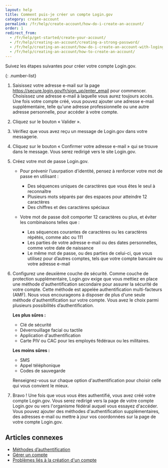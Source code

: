 ```yaml
---
layout: help
title: Comment puis-je créer un compte Login.gov
category: create-account
permalink: /fr/help/create-account/how-do-i-create-an-account/
order: 1
redirect_from:
  - /fr/help/get-started/create-your-account/
  - /fr/help/creating-an-account/creating-a-strong-password/
  - /fr/help/creating-an-account/how-do-i-create-an-account-with-logingov/
  - /fr/help/creating-an-account/how-to-create-an-account/
---
```

Suivez les étapes suivantes pour créer votre compte Login.gov.

{: .number-list}

1. Saisissez votre adresse e-mail sur la page <https://secure.login.gov/fr/sign_up/enter_email> pour commencer.
   Choisissez une adresse e-mail à laquelle vous aurez toujours accès. Une fois votre compte créé, vous pouvez ajouter une adresse e-mail supplémentaire, telle qu'une adresse professionnelle ou une autre adresse personnelle, pour accéder à votre compte.

2. Cliquez sur le bouton « Valider ».

3. Vérifiez que vous avez reçu un message de Login.gov dans votre messagerie.

4. Cliquez sur le bouton « Confirmer votre adresse e-mail » qui se trouve dans le message. Vous serez redirigé vers le site Login.gov.

5. Créez votre mot de passe Login.gov.

   * Pour prévenir l’usurpation d’identité, pensez à renforcer votre mot de passe en utilisant :
     * Des séquences uniques de caractères que vous êtes le seul à reconnaître
     * Plusieurs mots séparés par des espaces pour atteindre 12 caractères
     * Des chiffres et des caractères spéciaux

   * Votre mot de passe doit comporter 12 caractères ou plus, et éviter les combinaisons telles que :
     * Les séquences courantes de caractères ou les caractères répétés, comme abc ou 111
     * Les parties de votre adresse e-mail ou des dates personnelles, comme votre date de naissance
     * Le même mot de passe, ou des parties de celui-ci, que vous utilisez pour d’autres comptes, tels que votre compte bancaire ou votre adresse e-mail

6. Configurez une deuxième couche de sécurité.
   Comme couche de protection supplémentaire, Login.gov exige que vous mettiez en place une méthode d'authentification secondaire pour assurer la sécurité de votre compte. Cette méthode est appelée authentification multi-facteurs (AMF).
   Nous vous encourageons à disposer de plus d'une seule méthode d'authentification sur votre compte. Vous avez le choix parmi plusieurs possibilités d’authentification.

   **Les plus sûres :**
   * Clé de sécurité
   * Déverrouillage facial ou tactile
   * Application d'authentification
   * Carte PIV ou CAC pour les employés fédéraux ou les militaires.

   **Les moins sûres :**
   * SMS
   * Appel téléphonique
   * Codes de sauvegarde

   Renseignez-vous sur chaque option d'authentification pour choisir celle qui vous convient le mieux.

7. Bravo ! Une fois que vous vous êtes authentifié, vous avez créé votre compte Login.gov.
   Vous serez redirigé vers la page de votre compte Login.gov ou vers l'organisme fédéral auquel vous essayez d'accéder. Vous pouvez ajouter des méthodes d'authentification supplémentaires, des adresses e-mail ou mettre à jour vos coordonnées sur la page de votre compte Login.gov.

## Articles connexes

* [Méthodes d’authentification](/fr/help/get-started/authentication-methods/)
* [Gérer un compte](/fr/help/manage-your-account/overview/)
* [Problèmes liés à la création d'un compte](#)
